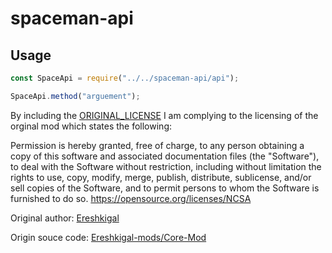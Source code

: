 # spaceman-api

## Usage
```js
const SpaceApi = require("../../spaceman-api/api");

SpaceApi.method("arguement");
```

By including the [ORIGINAL_LICENSE](ORIGINAL_LICENSE) I am complying to the licensing of the orginal mod which states the following:

Permission is hereby granted, free of charge, to any person obtaining a copy of this software and associated documentation files (the "Software"), to deal with the Software without restriction, including without limitation the rights to use, copy, modify, merge, publish, distribute, sublicense, and/or sell copies of the Software, and to permit persons to whom the Software is furnished to do so.
https://opensource.org/licenses/NCSA

Original author: [Ereshkigal](https://dev.sp-tarkov.com/Ereshkigal-mods/)

Origin souce code: [Ereshkigal-mods/Core-Mod](https://dev.sp-tarkov.com/Ereshkigal-mods/Core-Mod)
